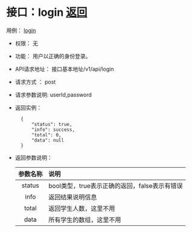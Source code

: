 # 接口：login  [返回](../README.md)
用例： [login](../login.md)

- 权限：
    无
   
- 功能：
    用户以正确的身份登录。
  
- API请求地址：
   接口基本地址/v1/api/login
   
- 请求方式 ：
post

- 请求参数说明:
userId,password

- 返回实例：

        {
            "status": true,
            "info": success,
            "total": 0,
            "data": null
        }

- 返回参数说明：

  |参数名称|说明|
  |:---------:|:--------------------------------------------------------|
  |status|bool类型，true表示正确的返回，false表示有错误|
  |info|返回结果说明信息|
  |total|返回学生人数，这里不用|
  |data|所有学生的数组，这里不用|

